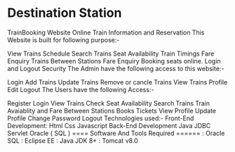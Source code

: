 # Destination Station

TrainBooking Website
Online Train Information and Reservation
This Website is built for following purpose:-

View Trains Schedule
Search Trains
Seat Availability
Train Timings
Fare Enquiry
Trains Between Stations
Fare Enquiry
Booking seats online.
Login and Logout Security
The Admin have the following access to this website:-

Login
Add Trains
Update Trains
Remove or cancle Trains
View Trains
Profile Edit
Logout
The Users have the following Access:-

Register
Login
View Trains
Check Seat Availability
Search Trains
Train Avaiablity and Fare Between Stations
Books Tickets
View Profile
Update Profile
Change Password
Logout
Technologies used:-
Front-End Development:
Html
Css
Javascript
Back-End Development
Java
JDBC
Servlet
Oracle ( SQL )
==== Software And Tools Required ======
: Oracle SQL
: Eclipse EE
: Java JDK 8+
: Tomcat v8.0



